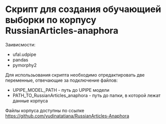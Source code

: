 # Скрипт для создания обучающией выборки по корпусу RussianArticles-anaphora

Заивисмости:
- ufal.udpipe
- pandas
- pymorphy2

Для использьования скрипта необходимо отредактировать две переменные, отвечающие за подключение файлов:
- UPIPE_MODEL_PATH - путь до UPIPE модели
- PATH_TO_RussianArticles_anaphora - путь до папки, в которой лежат данные корпуса

Файлы корпуса доступны по ссылке https://github.com/yudinatatiana/RussianArticles-Anaphora
